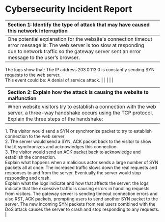 # Cybersecurity Incident Report

| Section 1: Identify the type of attack that may have caused this  network interruption |  |
| :---- | ----- |
| One potential explanation for the website's connection timeout error message is: The web server is too slow at responding due to network traffic so the gateway server sent an error message to the user’s browser.  
The logs show that: The IP address 203.0.113.0 is constantly sending SYN requests to the web server.  
This event could be: A denial of service attack.  |  |
|  |  |

| Section 2: Explain how the attack is causing the website to malfunction |
| :---- |
| When website visitors try to establish a connection with the web server, a three-way handshake occurs using the TCP protocol. Explain the three steps of the handshake: 
1\. The visitor would send a SYN or synchronize packet to try to establish connection to the web server  
2\. The server would send a SYN, ACK packet back to the visitor to show that it synchronizes and acknowledges this connection.  
3\. The visitor would send an ACK packet back to acknowledge and establish the connection.  
Explain what happens when a malicious actor sends a large number of SYN packets all at once: The increased traffic slows down the real requests and responses to and from the server. Eventually the server would stop responding and crash.  
Explain what the logs indicate and how that affects the server: the logs indicate that the excessive traffic is causing errors in handling requests from visitors. The gateway server is sending timeout connection errors and also RST, ACK packets, prompting users to send another SYN packet to the server. The new incoming SYN packets from real users combined with the DoS attack causes the server to crash and stop responding to any requests. |


